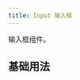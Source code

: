 ```yaml
---
title: Input 输入框
---
```


输入框组件。

## 基础用法

<Example demo-class="input-demo" :code="InputBase" />

<script setup lang="ts">
import * as InputBase from '~src/example/input/base.vue'
</script>
